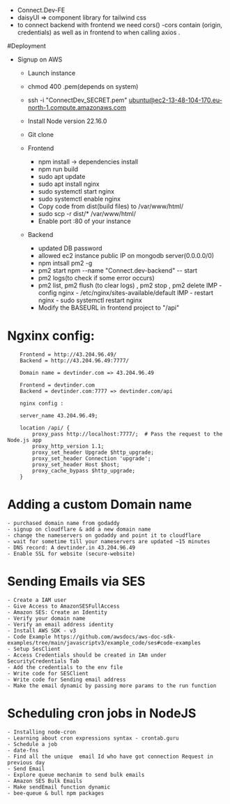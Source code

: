  - Connect.Dev-FE
 - daisyUI => component library for tailwind css
 - to connect backend with frontend we need cors() 
 -cors contain (origin, credentials) as well as in frontend to when calling axios .



 #Deployment
  - Signup on AWS 
    - Launch instance
    - chmod 400 <secret>.pem(depends on system)
    - ssh -i "ConnectDev_SECRET.pem" ubuntu@ec2-13-48-104-170.eu-north-1.compute.amazonaws.com
    - Install Node version 22.16.0
    - Git clone
    - Frontend    
        - npm install  -> dependencies install
        - npm run build
        - sudo apt update
        - sudo apt install nginx
        - sudo systemctl start nginx
        - sudo systemctl enable nginx
        - Copy code from dist(build files) to /var/www/html/
        - sudo scp -r dist/* /var/www/html/
        - Enable port :80 of your instance
    
    - Backend
        - updated DB password
        - allowed ec2 instance public IP on mongodb server(0.0.0.0/0)
        - npm intsall pm2 -g
        - pm2 start npm --name "Connect.dev-backend" -- start
        - pm2 logs(to check if some error occurs)
        - pm2 list, pm2 flush <name> (to clear logs) , pm2 stop <name>, pm2 delete <name>
   IMP  - config nginx - /etc/nginx/sites-available/default
   IMP  - restart nginx - sudo systemctl restart nginx
        - Modify the BASEURL in frontend project to "/api"

        
# Ngxinx config: 

        Frontend = http://43.204.96.49/
        Backend = http://43.204.96.49:7777/
    
        Domain name = devtinder.com => 43.204.96.49

        Frontend = devtinder.com
        Backend = devtinder.com:7777 => devtinder.com/api

        nginx config : 

        server_name 43.204.96.49;

        location /api/ {
            proxy_pass http://localhost:7777/;  # Pass the request to the Node.js app
            proxy_http_version 1.1;
            proxy_set_header Upgrade $http_upgrade;
            proxy_set_header Connection 'upgrade';
            proxy_set_header Host $host;
            proxy_cache_bypass $http_upgrade;
        }


# Adding a custom Domain name

    - purchased domain name from godaddy
    - signup on cloudflare & add a new domain name
    - change the nameservers on godaddy and point it to cloudflare
    - wait for sometime till your nameservers are updated ~15 minutes
    - DNS record: A devtinder.in 43.204.96.49
    - Enable SSL for website (secure-website)


# Sending Emails via SES

    - Create a IAM user
    - Give Access to AmazonSESFullAccess
    - Amazon SES: Create an Identity
    - Verify your domain name
    - Verify an email address identity
    - Install AWS SDK - v3 
    - Code Example https://github.com/awsdocs/aws-doc-sdk-examples/tree/main/javascriptv3/example_code/ses#code-examples
    - Setup SesClient
    - Access Credentials should be created in IAm under SecurityCredentials Tab
    - Add the credentials to the env file
    - Write code for SESClient
    - Write code for Sending email address
    - Make the email dynamic by passing more params to the run function


# Scheduling cron jobs in NodeJS
    - Installing node-cron
    - Learning about cron expressions syntax - crontab.guru
    - Schedule a job
    - date-fns
    - Find all the unique  email Id who have got connection Request in previous day
    - Send Email
    - Explore queue mechanim to send bulk emails
    - Amazon SES Bulk Emails
    - Make sendEmail function dynamic
    - bee-queue & bull npm packages
